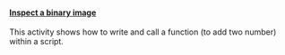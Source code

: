 <h4 id="binary_8bit"><a href="#binary_8bit">Inspect a binary image</a></h4>

This activity shows how to write and call a function (to add two number) within a script.
